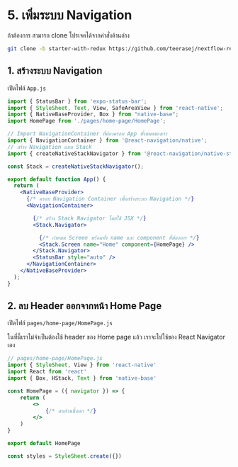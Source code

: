 
# 5. เพิ่มระบบ Navigation

ถ้าต้องการ สามารถ clone โปรเจคได้จากคำสั่งด้านล่าง

```bash
git clone -b starter-with-redux https://github.com/teerasej/nextflow-react-native-barcode-checker-2
```

## 1. สร้างระบบ Navigation 

เปิดไฟล์ `App.js`

```jsx
import { StatusBar } from 'expo-status-bar';
import { StyleSheet, Text, View, SafeAreaView } from 'react-native';
import { NativeBaseProvider, Box } from "native-base";
import HomePage from './pages/home-page/HomePage';

// Import NavigationContainer ที่ต้องครอบ App ทั้งหมดของเรา
import { NavigationContainer } from '@react-navigation/native';
// สร้าง Navigation แบบ Stack
import { createNativeStackNavigator } from '@react-navigation/native-stack';

const Stack = createNativeStackNavigator();

export default function App() {
  return (
    <NativeBaseProvider>
      {/* ครอบ Navigation Container เพื่อสร้างระบบ Navigation */}
      <NavigationContainer>

        {/* สร้าง Stack Navigator โดยใช้ JSX */}
        <Stack.Navigator>

          {/* กำหนด Screen พร้อมทั้ง name และ component ที่ต้องการ */}
          <Stack.Screen name="Home" component={HomePage} />
        </Stack.Navigator>
        <StatusBar style="auto" />
      </NavigationContainer>
    </NativeBaseProvider>
  );
}

```

## 2. ลบ Header ออกจากหน้า Home Page

เปิดไฟล์ `pages/home-page/HomePage.js`

ในที่นี้เราไม่จำเป็นต้องใช้ header ของ Home page แล้ว เราจะไปใช้ของ React Navigator เอง

```jsx
// pages/home-page/HomePage.js
import { StyleSheet, View } from 'react-native'
import React from 'react'
import { Box, HStack, Text } from 'native-base'

const HomePage = ({ navigator }) => {
    return (
        <>
            {/* ลบส่วนนี้ออก */}
        </>
    )
}

export default HomePage

const styles = StyleSheet.create({})
```


